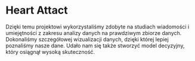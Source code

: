 # Heart Attact

Dzięki temu projektowi wykorzystaliśmy zdobyte na studiach wiadomości i umiejętności z zakresu analizy danych na prawdziwym zbiorze danych. Dokonaliśmy szczegółowej wizualizacji danych, dzięki której lepiej poznaliśmy nasze dane. Udało nam się także stworzyć model decyzyjny, który osiągnął wysoką skuteczność.
